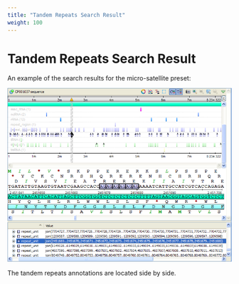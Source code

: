 ```yaml
---
title: "Tandem Repeats Search Result"
weight: 100
---
```



# Tandem Repeats Search Result

An example of the search results for the micro-satellite preset:


![](/images/65930745/65930746.png)

The tandem repeats annotations are located side by side.
